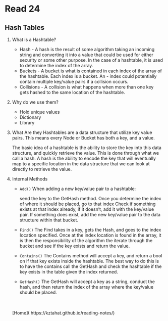 # Read 24

## Hash Tables

1. What is a Hashtable?

   - Hash - A hash is the result of some algorithm taking an incoming string and converting it into a value that could be used for either security or some other purpose. In the case of a hashtable, it is used to determine the index of the array.
   - Buckets - A bucket is what is contained in each index of the array of the hashtable. Each index is a bucket. An - index could potentially contain multiple key/value pairs if a collision occurs.
   - Collisions - A collision is what happens when more than one key gets hashed to the same location of the hashtable.

2. Why do we use them?

   - Hold unique values
   - Dictionary
   - Library

3. What Are they
   Hashtables are a data structure that utilize key value pairs. This means every Node or Bucket has both a key, and a value.

   The basic idea of a hashtable is the ability to store the key into this data structure, and quickly retrieve the value. This is done through what we call a hash. A hash is the ability to encode the key that will eventually map to a specific location in the data structure that we can look at directly to retrieve the value.

4. Internal Methods

   - `Add()`
     When adding a new key/value pair to a hashtable:

     send the key to the GetHash method.
     Once you determine the index of where it should be placed, go to that index
     Check if something exists at that index already, if it doesn’t, add it with the key/value pair.
     If something does exist, add the new key/value pair to the data structure within that bucket.

   - `Find()`
     The Find takes in a key, gets the Hash, and goes to the index location specified. Once at the index location is found in the array, it is then the responsibility of the algorithm the iterate through the bucket and see if the key exists and return the value.

   - `Contains()`
     The Contains method will accept a key, and return a bool on if that key exists inside the hashtable. The best way to do this is to have the contains call the GetHash and check the hashtable if the key exists in the table given the index returned.

   - `GetHash()`
     The GetHash will accept a key as a string, conduct the hash, and then return the index of the array where the key/value should be placed.

   <br />
   <br />
   [Home]( https://kztahat.github.io/reading-notes/)
